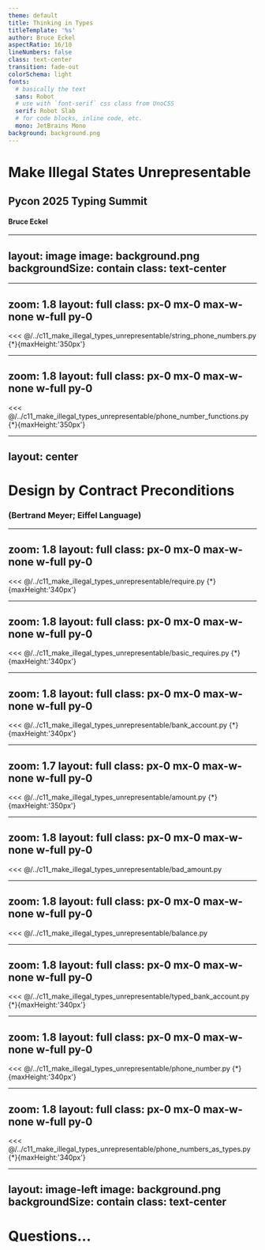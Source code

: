 ```yaml
---
theme: default
title: Thinking in Types
titleTemplate: '%s'
author: Bruce Eckel
aspectRatio: 16/10
lineNumbers: false
class: text-center
transition: fade-out
colorSchema: light
fonts:
  # basically the text
  sans: Robot
  # use with `font-serif` css class from UnoCSS
  serif: Robot Slab
  # for code blocks, inline code, etc.
  mono: JetBrains Mono
background: background.png
---
```


# Make Illegal States Unrepresentable

## Pycon 2025 Typing Summit

#### Bruce Eckel

---
layout: image
image: background.png
backgroundSize: contain
class: text-center
---


---
zoom: 1.8
layout: full
class: px-0 mx-0 max-w-none w-full py-0
---
<<< @/../c11_make_illegal_types_unrepresentable/string_phone_numbers.py {*}{maxHeight:'350px'}

---
zoom: 1.8
layout: full
class: px-0 mx-0 max-w-none w-full py-0
---
<<< @/../c11_make_illegal_types_unrepresentable/phone_number_functions.py {*}{maxHeight:'350px'}

---
layout: center
---

# Design by Contract Preconditions

### (Bertrand Meyer; Eiffel Language)

---
zoom: 1.8
layout: full
class: px-0 mx-0 max-w-none w-full py-0
---
<<< @/../c11_make_illegal_types_unrepresentable/require.py {*}{maxHeight:'340px'}

---
zoom: 1.8
layout: full
class: px-0 mx-0 max-w-none w-full py-0
---
<<< @/../c11_make_illegal_types_unrepresentable/basic_requires.py {*}{maxHeight:'340px'}

---
zoom: 1.8
layout: full
class: px-0 mx-0 max-w-none w-full py-0
---
<<< @/../c11_make_illegal_types_unrepresentable/bank_account.py {*}{maxHeight:'340px'}

---
zoom: 1.7
layout: full
class: px-0 mx-0 max-w-none w-full py-0
---
<<< @/../c11_make_illegal_types_unrepresentable/amount.py {*}{maxHeight:'350px'}

---
zoom: 1.8
layout: full
class: px-0 mx-0 max-w-none w-full py-0
---
<<< @/../c11_make_illegal_types_unrepresentable/bad_amount.py

---
zoom: 1.8
layout: full
class: px-0 mx-0 max-w-none w-full py-0
---
<<< @/../c11_make_illegal_types_unrepresentable/balance.py

---
zoom: 1.8
layout: full
class: px-0 mx-0 max-w-none w-full py-0
---
<<< @/../c11_make_illegal_types_unrepresentable/typed_bank_account.py {*}{maxHeight:'340px'}

---
zoom: 1.8
layout: full
class: px-0 mx-0 max-w-none w-full py-0
---
<<< @/../c11_make_illegal_types_unrepresentable/phone_number.py {*}{maxHeight:'340px'}

---
zoom: 1.8
layout: full
class: px-0 mx-0 max-w-none w-full py-0
---
<<< @/../c11_make_illegal_types_unrepresentable/phone_numbers_as_types.py {*}{maxHeight:'340px'}

---
layout: image-left
image: background.png
backgroundSize: contain
class: text-center
---

# Questions...

